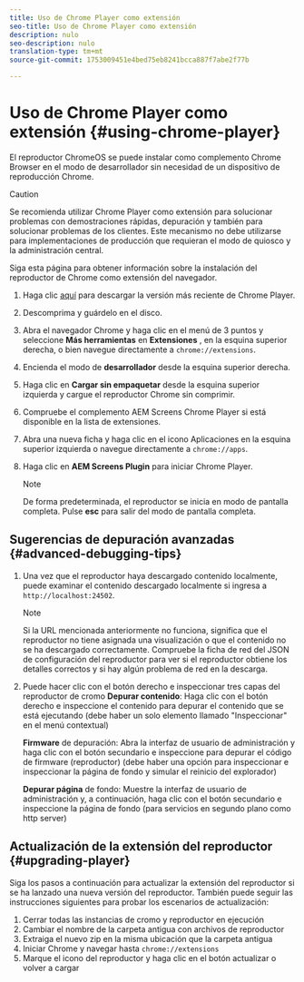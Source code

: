 ```yaml
---
title: Uso de Chrome Player como extensión
seo-title: Uso de Chrome Player como extensión
description: nulo
seo-description: nulo
translation-type: tm+mt
source-git-commit: 1753009451e4bed75eb8241bcca887f7abe2f77b

---
```



# Uso de Chrome Player como extensión {#using-chrome-player}

El reproductor ChromeOS se puede instalar como complemento Chrome Browser en el modo de desarrollador sin necesidad de un dispositivo de reproducción Chrome.

>[!CAUTION]
>
> Se recomienda utilizar Chrome Player como extensión para solucionar problemas con demostraciones rápidas, depuración y también para solucionar problemas de los clientes. Este mecanismo no debe utilizarse para implementaciones de producción que requieran el modo de quiosco y la administración central.

Siga esta página para obtener información sobre la instalación del reproductor de Chrome como extensión del navegador.

1. Haga clic [aquí](https://download.macromedia.com/screens/) para descargar la versión más reciente de Chrome Player.

1. Descomprima y guárdelo en el disco.

1. Abra el navegador Chrome y haga clic en el menú de 3 puntos y seleccione **Más herramientas** en **Extensiones** , en la esquina superior derecha, o bien navegue directamente a `chrome://extensions`.

1. Encienda el modo de **desarrollador** desde la esquina superior derecha.

1. Haga clic en **Cargar sin empaquetar** desde la esquina superior izquierda y cargue el reproductor Chrome sin comprimir.

1. Compruebe el complemento AEM Screens Chrome Player si está disponible en la lista de extensiones.

1. Abra una nueva ficha y haga clic en el icono Aplicaciones en la esquina superior izquierda o navegue directamente a `chrome://apps`.

1. Haga clic en **AEM Screens Plugin** para iniciar Chrome Player.
   >[!NOTE]
   >
   > De forma predeterminada, el reproductor se inicia en modo de pantalla completa. Pulse **esc** para salir del modo de pantalla completa.


## Sugerencias de depuración avanzadas {#advanced-debugging-tips}

1. Una vez que el reproductor haya descargado contenido localmente, puede examinar el contenido descargado localmente si ingresa a `http://localhost:24502`.

   >[!NOTE]
   >
   > Si la URL mencionada anteriormente no funciona, significa que el reproductor no tiene asignada una visualización o que el contenido no se ha descargado correctamente. Compruebe la ficha de red del JSON de configuración del reproductor para ver si el reproductor obtiene los detalles correctos y si hay algún problema de red en la descarga.

1. Puede hacer clic con el botón derecho e inspeccionar tres capas del reproductor de cromo
   **Depurar contenido**: Haga clic con el botón derecho e inspeccione el contenido para depurar el contenido que se está ejecutando (debe haber un solo elemento llamado &quot;Inspeccionar&quot; en el menú contextual)

   **Firmware** de depuración: Abra la interfaz de usuario de administración y haga clic con el botón secundario e inspeccione para depurar el código de firmware (reproductor) (debe haber una opción para inspeccionar e inspeccionar la página de fondo y simular el reinicio del explorador)

   **Depurar página** de fondo: Muestre la interfaz de usuario de administración y, a continuación, haga clic con el botón secundario e inspeccione la página de fondo (para servicios en segundo plano como http server)

## Actualización de la extensión del reproductor {#upgrading-player}

Siga los pasos a continuación para actualizar la extensión del reproductor si se ha lanzado una nueva versión del reproductor. También puede seguir las instrucciones siguientes para probar los escenarios de actualización:

1. Cerrar todas las instancias de cromo y reproductor en ejecución
1. Cambiar el nombre de la carpeta antigua con archivos de reproductor
1. Extraiga el nuevo zip en la misma ubicación que la carpeta antigua
1. Iniciar Chrome y navegar hasta `chrome://extensions`
1. Marque el icono del reproductor y haga clic en el botón actualizar o volver a cargar